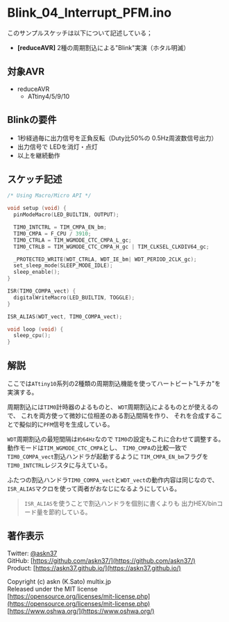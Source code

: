 # Blink_04_Interrupt_PFM.ino

このサンプルスケッチは以下について記述している；

- __[reduceAVR]__ 2種の周期割込による"Blink"実演（ホタル明滅）

## 対象AVR

- reduceAVR
  - ATtiny4/5/9/10

## Blinkの要件

- 1秒経過毎に出力信号を正負反転（Duty比50%の 0.5Hz周波数信号出力）
- 出力信号で LEDを消灯・点灯
- 以上を継続動作

## スケッチ記述

```c
/* Using Macro/Micro API */

void setup (void) {
  pinModeMacro(LED_BUILTIN, OUTPUT);

  TIM0_INTCTRL = TIM_CMPA_EN_bm;
  TIM0_CMPA = F_CPU / 3910;
  TIM0_CTRLA = TIM_WGMODE_CTC_CMPA_L_gc;
  TIM0_CTRLB = TIM_WGMODE_CTC_CMPA_H_gc | TIM_CLKSEL_CLKDIV64_gc;

  _PROTECTED_WRITE(WDT_CTRLA, WDT_IE_bm| WDT_PERIOD_2CLK_gc);
  set_sleep_mode(SLEEP_MODE_IDLE);
  sleep_enable();
}

ISR(TIM0_COMPA_vect) {
  digitalWriteMacro(LED_BUILTIN, TOGGLE);
}

ISR_ALIAS(WDT_vect, TIM0_COMPA_vect);

void loop (void) {
  sleep_cpu();
}
```

## 解説

ここでは`ATtiny10`系列の2種類の周期割込機能を使ってハートビート"Lチカ"を実演する。

周期割込には`TIM0`計時器のよるものと、
`WDT`周期割込によるものとが使えるので、
これを両方使って微妙に位相差のある割込間隔を作り、
それを合成することで擬似的に`PFM`信号を生成している。

`WDT`周期割込の最短間隔は`約64Hz`なので
`TIM0`の設定もこれに合わせて調整する。
動作モードは`TIM_WGMODE_CTC_CMPA`とし、
`TIM0_CMPA`の比較一致で`TIM0_COMPA_vect`割込ハンドラが起動するように
`TIM_CMPA_EN_bm`フラグを`TIM0_INTCTRL`レジスタに与えている。

ふたつの割込ハンドラ`TIM0_COMPA_vect`と`WDT_vect`の動作内容は同じなので、
`ISR_ALIAS`マクロを使って両者がおなじになるようにしている。

> `ISR_ALIAS`を使うことで割込ハンドラを個別に書くよりも
出力HEX/binコード量を節約している。

## 著作表示

Twitter: [@askn37](https://twitter.com/askn37) \
GitHub: [https://github.com/askn37/](https://github.com/askn37/) \
Product: [https://askn37.github.io/](https://askn37.github.io/)

Copyright (c) askn (K.Sato) multix.jp \
Released under the MIT license \
[https://opensource.org/licenses/mit-license.php](https://opensource.org/licenses/mit-license.php) \
[https://www.oshwa.org/](https://www.oshwa.org/)
